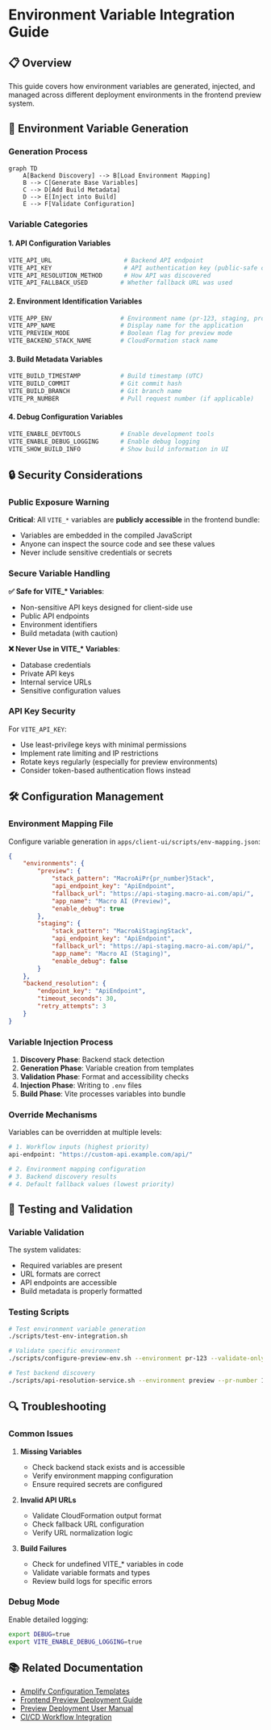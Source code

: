 # Environment Variable Integration Guide

## 📋 Overview

This guide covers how environment variables are generated, injected, and managed across different deployment
environments in the frontend preview system.

## 🔧 Environment Variable Generation

### Generation Process

```mermaid
graph TD
    A[Backend Discovery] --> B[Load Environment Mapping]
    B --> C[Generate Base Variables]
    C --> D[Add Build Metadata]
    D --> E[Inject into Build]
    E --> F[Validate Configuration]
```

### Variable Categories

#### 1. API Configuration Variables

```bash
VITE_API_URL                    # Backend API endpoint
VITE_API_KEY                    # API authentication key (public-safe only)
VITE_API_RESOLUTION_METHOD      # How API was discovered
VITE_API_FALLBACK_USED         # Whether fallback URL was used
```

#### 2. Environment Identification Variables

```bash
VITE_APP_ENV                   # Environment name (pr-123, staging, production)
VITE_APP_NAME                  # Display name for the application
VITE_PREVIEW_MODE              # Boolean flag for preview mode
VITE_BACKEND_STACK_NAME        # CloudFormation stack name
```

#### 3. Build Metadata Variables

```bash
VITE_BUILD_TIMESTAMP           # Build timestamp (UTC)
VITE_BUILD_COMMIT              # Git commit hash
VITE_BUILD_BRANCH              # Git branch name
VITE_PR_NUMBER                 # Pull request number (if applicable)
```

#### 4. Debug Configuration Variables

```bash
VITE_ENABLE_DEVTOOLS           # Enable development tools
VITE_ENABLE_DEBUG_LOGGING      # Enable debug logging
VITE_SHOW_BUILD_INFO           # Show build information in UI
```

## 🔒 Security Considerations

### Public Exposure Warning

**Critical**: All `VITE_*` variables are **publicly accessible** in the frontend bundle:

- Variables are embedded in the compiled JavaScript
- Anyone can inspect the source code and see these values
- Never include sensitive credentials or secrets

### Secure Variable Handling

**✅ Safe for VITE\_\* Variables**:

- Non-sensitive API keys designed for client-side use
- Public API endpoints
- Environment identifiers
- Build metadata (with caution)

**❌ Never Use in VITE\_\* Variables**:

- Database credentials
- Private API keys
- Internal service URLs
- Sensitive configuration values

### API Key Security

For `VITE_API_KEY`:

- Use least-privilege keys with minimal permissions
- Implement rate limiting and IP restrictions
- Rotate keys regularly (especially for preview environments)
- Consider token-based authentication flows instead

## 🛠️ Configuration Management

### Environment Mapping File

Configure variable generation in `apps/client-ui/scripts/env-mapping.json`:

```json
{
	"environments": {
		"preview": {
			"stack_pattern": "MacroAiPr{pr_number}Stack",
			"api_endpoint_key": "ApiEndpoint",
			"fallback_url": "https://api-staging.macro-ai.com/api/",
			"app_name": "Macro AI (Preview)",
			"enable_debug": true
		},
		"staging": {
			"stack_pattern": "MacroAiStagingStack",
			"api_endpoint_key": "ApiEndpoint",
			"fallback_url": "https://api-staging.macro-ai.com/api/",
			"app_name": "Macro AI (Staging)",
			"enable_debug": false
		}
	},
	"backend_resolution": {
		"endpoint_key": "ApiEndpoint",
		"timeout_seconds": 30,
		"retry_attempts": 3
	}
}
```

### Variable Injection Process

1. **Discovery Phase**: Backend stack detection
2. **Generation Phase**: Variable creation from templates
3. **Validation Phase**: Format and accessibility checks
4. **Injection Phase**: Writing to `.env` files
5. **Build Phase**: Vite processes variables into bundle

### Override Mechanisms

Variables can be overridden at multiple levels:

```bash
# 1. Workflow inputs (highest priority)
api-endpoint: "https://custom-api.example.com/api/"

# 2. Environment mapping configuration
# 3. Backend discovery results
# 4. Default fallback values (lowest priority)
```

## 🧪 Testing and Validation

### Variable Validation

The system validates:

- Required variables are present
- URL formats are correct
- API endpoints are accessible
- Build metadata is properly formatted

### Testing Scripts

```bash
# Test environment variable generation
./scripts/test-env-integration.sh

# Validate specific environment
./scripts/configure-preview-env.sh --environment pr-123 --validate-only

# Test backend discovery
./scripts/api-resolution-service.sh --environment preview --pr-number 123
```

## 🔍 Troubleshooting

### Common Issues

1. **Missing Variables**
   - Check backend stack exists and is accessible
   - Verify environment mapping configuration
   - Ensure required secrets are configured

2. **Invalid API URLs**
   - Validate CloudFormation output format
   - Check fallback URL configuration
   - Verify URL normalization logic

3. **Build Failures**
   - Check for undefined VITE\_\* variables in code
   - Validate variable formats and types
   - Review build logs for specific errors

### Debug Mode

Enable detailed logging:

```bash
export DEBUG=true
export VITE_ENABLE_DEBUG_LOGGING=true
```

## 📚 Related Documentation

- [Amplify Configuration Templates](./amplify-configuration-templates.md)
- [Frontend Preview Deployment Guide](./amplify-preview-deployment.md)
- [Preview Deployment User Manual](./preview-deployment-user-manual.md)
- [CI/CD Workflow Integration](../ci-cd/frontend-preview-workflow-integration.md)
